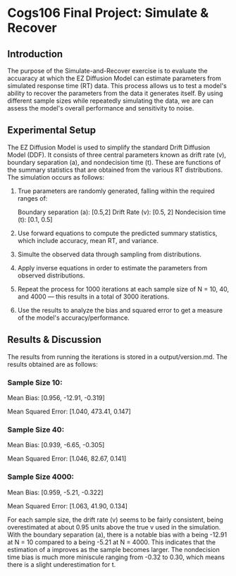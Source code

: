 # Cogs106 Final Project: Simulate & Recover 


## Introduction
The purpose of the Simulate-and-Recover exercise is to evaluate the accuaracy at which the EZ Diffusion Model can estimate parameters from simulated response time (RT) data. This process allows us to test a model's ability to recover the parameters 
from the data it generates itself. By using different sample sizes while repeatedly simulating the data, we are can assess the model's overall performance and sensitivity to noise.

## Experimental Setup
The EZ Diffusion Model is used to simplify the standard Drift Diffusion Model (DDF). It consists of three central parameters known as drift rate (v), boundary separation (a), and nondecision time (t). These are functions of the summary statistics that are obtained from the various RT distributions. The simulation occurs as follows:

1. True parameters are randomly generated, falling within the required ranges of:

   Boundary separation (a): [0.5,2]
   Drift Rate (v): [0.5, 2]
   Nondecision time (t): [0.1, 0.5]

2. Use forward equations to compute the predicted summary statistics, which include accuracy, mean RT, and variance.
3. Simulte the observed data through sampling from distributions.
4. Apply inverse equations in order to estimate the parameters from observed distributions.
5. Repeat the process for 1000 iterations at each sample size of N = 10, 40, and 4000 — this results in a total of 3000 iterations.
6. Use the results to analyze the bias and squared error to get a measure of the model's accuracy/performance.

## Results & Discussion
The results from running the iterations is stored in a output/version.md. The results obtained are as follows:

### Sample Size 10:

Mean Bias: [0.956, -12.91, -0.319]

Mean Squared Error: [1.040, 473.41, 0.147]

### Sample Size 40:

Mean Bias: [0.939, -6.65, -0.305]

Mean Squared Error: [1.046, 82.67, 0.141]

### Sample Size 4000:

Mean Bias: [0.959, -5.21, -0.322]

Mean Squared Error: [1.063, 41.90, 0.134]

For each sample size, the drift rate (v) seems to be fairly consistent, being overestimated at about 0.95 units above the true v used in the simulation. With the boundary separation (a), there is a notable bias with a being -12.91 at N = 10 compared to a being -5.21 at N = 4000. This indicates that the estimation of a improves as the sample becomes larger. The nondecision time bias is much more miniscule ranging from -0.32 to 0.30, which means there is a slight underestimation for t. 


